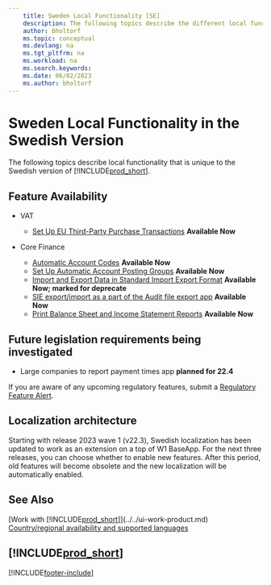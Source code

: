 ```yaml
---
    title: Sweden Local Functionality [SE]
    description: The following topics describe the different local functionality in the Swedish version of Business Central.
    author: bholtorf
    ms.topic: conceptual
    ms.devlang: na
    ms.tgt_pltfrm: na
    ms.workload: na
    ms.search.keywords:
    ms.date: 06/02/2023
    ms.author: bholtorf
---
```

# Sweden Local Functionality in the Swedish Version

The following topics describe local functionality that is unique to the Swedish version of [!INCLUDE[prod_short](../../includes/prod_short.md)].  

## Feature Availability  

* VAT
    * [Set Up EU Third-Party Purchase Transactions](how-to-set-up-eu-third-party-purchase-transactions.md) **Available Now**

* Core Finance
    * [Automatic Account Codes](automatic-account-codes.md) **Available Now**
    * [Set Up Automatic Account Posting Groups](how-to-set-up-automatic-account-posting-groups.md)  **Available Now**
    * [Import and Export Data in Standard Import Export Format](how-to-import-and-export-data-in-standard-import-export-format.md) **Available Now; marked for deprecate**  
    * [SIE export/import as a part of the Audit file export app](how-to-use-sie-audit-files-export.md) **Available Now**
    * [Print Balance Sheet and Income Statement Reports](how-to-print-balance-sheet-and-income-statement-reports.md) **Available Now**  

## Future legislation requirements being investigated

* Large companies to report payment times app **planned for 22.4**

If you are aware of any upcoming regulatory features, submit a [Regulatory Feature Alert](https://forms.office.com/pages/responsepage.aspx?id=v4j5cvGGr0GRqy180BHbRwkeauYiJKZOpJ0CtKuVmJlURURaMlQ4Rk05UFY4NkVEOTA0MUU5WThXSC4u).

## Localization architecture

Starting with release 2023 wave 1 (v22.3), Swedish localization has been updated to work as an extension on a top of W1 BaseApp. For the next three releases, you can choose whether to enable new features. After this period, old features will become obsolete and the new localization will be automatically enabled. 

## See Also

[Work with [!INCLUDE[prod_short](../../includes/prod_short.md)]](../../ui-work-product.md)  
[Country/regional availability and supported languages](/dynamics365/business-central/dev-itpro/compliance/apptest-countries-and-translations)  

## [!INCLUDE[prod_short](../../includes/free_trial_md.md)]  


[!INCLUDE[footer-include](../../includes/footer-banner.md)]
